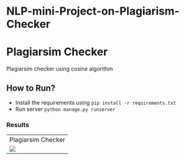 # NLP-mini-Project-on-Plagiarism-Checker
# Plagiarsim Checker

Plagiarsim checker using cosine algorithm


## How to Run?

- Install the requirements using `pip install -r requirements.txt`
- Run server `python manage.py runserver`



### Results
<table>
  <tr>
    <td>Plagiarsim Checker</td>
  </tr>
  <tr>
    <td><img src="https://drive.google.com/drive/folders/18nsJxzYGxeaC9TlcaOyNONjikX_qZ7_M?usp=drive_link"></td>
  </tr>
 </table>
